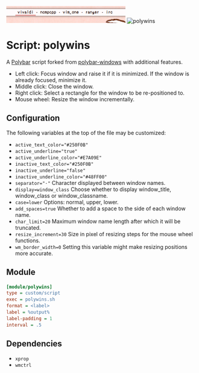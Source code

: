 ![polywins](screenshots/polywins.png)
![polywins](screenshots/demonstration.gif)

# Script: polywins
A [Polybar](https://github.com/jaagr/polybar) script forked from [polybar-windows](https://github.com/aroma1994/polybar-windows) with additional features.
* Left click: Focus window and raise it if it is minimized. If the window is already focused, minimize it.
* Middle click: Close the window.
* Right click: Select a rectangle for the window to be re-positioned to.
* Mouse wheel: Resize the window incrementally.


## Configuration

The following variables at the top of the file may be customized:
* ``active_text_color="#250F0B"``
* ``active_underline="true"``
* ``active_underline_color="#E7A09E"``
* ``inactive_text_color="#250F0B"``
* ``inactive_underline="false"``
* ``inactive_underline_color="#48FF00"``
* `separator="·"` Character displayed between window names.
* `display=window_class` Choose whether to display window_title, window_class or window_classname.
* `case=lower` Options: normal, upper, lower.
* `add_spaces=true` Whether to add a space to the side of each window name.
* `char_limit=20` Maximum window name length after which it will be truncated.
* `resize_increment=30` Size in pixel of resizing steps for the mouse wheel functions.
* `wm_border_width=0` Setting this variable might make resizing positions more accurate.


## Module

```ini
[module/polywins]
type = custom/script
exec = polywins.sh
format = <label>
label = %output%
label-padding = 1
interval = .5
```

## Dependencies

* `xprop`
* `wmctrl`
